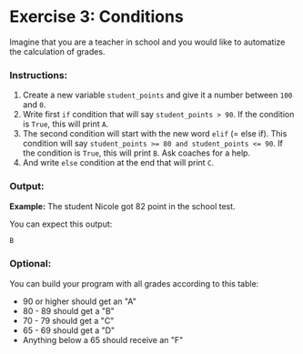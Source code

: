 # Exercise 3: Conditions

Imagine that you are a teacher in school and you would like to automatize the calculation of grades.

### Instructions:

1. Create a new variable `student_points` and give it a number between `100` and `0`.
2. Write first `if` condition that will say `student_points > 90`. If the condition is `True`, this will print `A`.
3. The second condition will start with the new word `elif` (= else if). This condition will say `student_points >= 80 and student_points <= 90`. If the condition is `True`, this will print `B`. Ask coaches for a help.
4. And write `else` condition at the end that will print `C`.

### Output:

**Example:** The student Nicole got 82 point in the school test.

You can expect this output:

~~~Python
B
~~~

### Optional:

You can build your program with all grades according to this table:

- 90 or higher should get an "A"
- 80 - 89 should get a "B"
- 70 - 79 should get a "C"
- 65 - 69 should get a "D"
- Anything below a 65 should receive an "F"